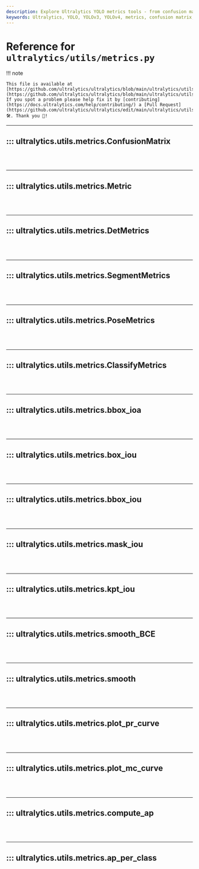 ```yaml
---
description: Explore Ultralytics YOLO metrics tools - from confusion matrix, detection metrics, pose metrics to box IOU. Learn how to compute and plot precision-recall curves.
keywords: Ultralytics, YOLO, YOLOv3, YOLOv4, metrics, confusion matrix, detection metrics, pose metrics, box IOU, mask IOU, plot precision-recall curves, compute average precision
---
```


# Reference for `ultralytics/utils/metrics.py`

!!! note

    This file is available at [https://github.com/ultralytics/ultralytics/blob/main/ultralytics/utils/metrics.py](https://github.com/ultralytics/ultralytics/blob/main/ultralytics/utils/metrics.py). If you spot a problem please help fix it by [contributing](https://docs.ultralytics.com/help/contributing/) a [Pull Request](https://github.com/ultralytics/ultralytics/edit/main/ultralytics/utils/metrics.py) 🛠️. Thank you 🙏!

---
## ::: ultralytics.utils.metrics.ConfusionMatrix
<br><br>

---
## ::: ultralytics.utils.metrics.Metric
<br><br>

---
## ::: ultralytics.utils.metrics.DetMetrics
<br><br>

---
## ::: ultralytics.utils.metrics.SegmentMetrics
<br><br>

---
## ::: ultralytics.utils.metrics.PoseMetrics
<br><br>

---
## ::: ultralytics.utils.metrics.ClassifyMetrics
<br><br>

---
## ::: ultralytics.utils.metrics.bbox_ioa
<br><br>

---
## ::: ultralytics.utils.metrics.box_iou
<br><br>

---
## ::: ultralytics.utils.metrics.bbox_iou
<br><br>

---
## ::: ultralytics.utils.metrics.mask_iou
<br><br>

---
## ::: ultralytics.utils.metrics.kpt_iou
<br><br>

---
## ::: ultralytics.utils.metrics.smooth_BCE
<br><br>

---
## ::: ultralytics.utils.metrics.smooth
<br><br>

---
## ::: ultralytics.utils.metrics.plot_pr_curve
<br><br>

---
## ::: ultralytics.utils.metrics.plot_mc_curve
<br><br>

---
## ::: ultralytics.utils.metrics.compute_ap
<br><br>

---
## ::: ultralytics.utils.metrics.ap_per_class
<br><br>
